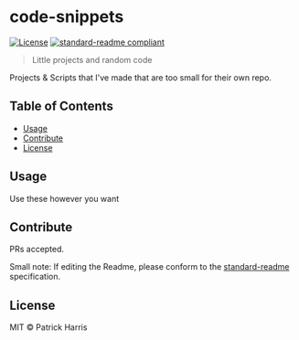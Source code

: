 # code-snippets


[![License](https://img.shields.io/badge/license-MIT-blue.svg?style=flat-square)](https://github.com/patrickleweryharris/major-finder/blob/master/LICENSE) [![standard-readme compliant](https://img.shields.io/badge/standard--readme-OK-green.svg?style=flat-square)](https://github.com/RichardLitt/standard-readme)

> Little projects and random code

Projects & Scripts that I've made that are too small for their own repo. 

## Table of Contents
- [Usage](#usage)
- [Contribute](#contribute)
- [License](#license)


## Usage
Use these however you want

## Contribute

PRs accepted.

Small note: If editing the Readme, please conform to the [standard-readme](https://github.com/RichardLitt/standard-readme) specification.

## License

MIT © Patrick Harris
